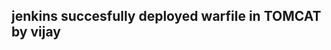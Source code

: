 <html>
  <body>
    <h2> jenkins succesfully deployed warfile in TOMCAT by vijay </h2>
  </body>
  </html>
